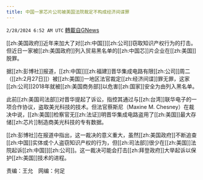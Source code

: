 ```yaml
---
title: 中国一家芯片公司被美国法院裁定不构成经济间谍罪
---
```

`2/28/2024 6:52 AM UTC` [轉載自GNews](https://gnews.org/articles/2350181)

[[zh:美国政府]]近年来加大了对[[zh:中国]][[zh:公司]]窃取知识产权行为的打击。但近日一家被[[zh:美国政府]]列入贸易黑名单的[[zh:中国芯]]片企业在[[zh:美国]]脱罪。

据[[zh:彭博社]]报道，[[zh:中国]][[zh:福建]]晋华集成电路有限[[zh:公司]]周二（[[zh:2月27日]]）被[[zh:美国]]一地区法官裁定[[zh:经济间谍]]罪无罪，这家[[zh:公司]]2018年就被[[zh:美国商务部]]以危害[[zh:国家]]安全为由列入黑名单。

此前[[zh:美国司法部]]对晋华提起了诉讼，指控其通过与[[zh:台湾]]联华电子的一项合作协议，盗取美光科技的技术。但法官蔡斯尼（Maxine M. Chesney）在裁决中说，[[zh:美国]]检察官无[[zh:法证]]明晋华集成电路盗用了[[zh:美国]]最大存储[[zh:芯片]]制造商美光科技的专有数据。

[[zh:彭博社]]在报道中指出，这一裁决的意义重大，虽然[[zh:美国政府]]不断追查[[zh:中国]]实体或个人盗窃知识产权的行为，但[[zh:司法部]]很少在[[zh:美国]]法院起诉[[zh:中国]][[zh:公司]]。这一裁决可能会打击[[zh:拜登政府]]大举起诉以保护[[zh:美国]]技术的进程。

责编：王允　网编：何足
